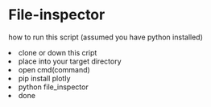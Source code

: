 # File-inspector

how to run this script
(assumed you have python installed)

<li>clone or down this cript</li>
<li> place into your target directory</li>
<li>open cmd(command)</li>
<li>pip install plotly </li>
<li>python file_inspector</li>
<li>done</li>
